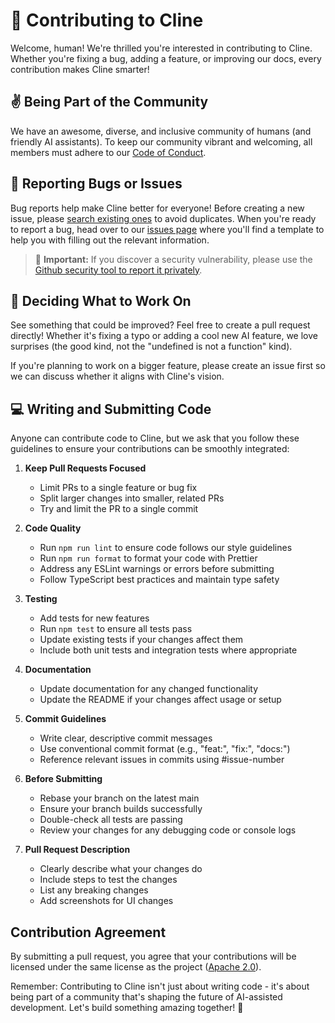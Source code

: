 # 🤖 Contributing to Cline

Welcome, human! We're thrilled you're interested in contributing to Cline. Whether you're fixing a bug, adding a feature, or improving our docs, every contribution makes Cline smarter!

## ✌️ Being Part of the Community

We have an awesome, diverse, and inclusive community of humans (and friendly AI assistants). To keep our community vibrant and welcoming, all members must adhere to our [Code of Conduct](CODE_OF_CONDUCT.md).

## 🐛 Reporting Bugs or Issues

Bug reports help make Cline better for everyone! Before creating a new issue, please [search existing ones](https://github.com/cline/cline/issues) to avoid duplicates. When you're ready to report a bug, head over to our [issues page](https://github.com/cline/cline/issues/new/choose) where you'll find a template to help you with filling out the relevant information.

<blockquote class='warning-note'>
     🔐 <b>Important:</b> If you discover a security vulnerability, please use the <a href="https://github.com/cline/cline/security/advisories/new">Github security tool to report it privately</a>.
</blockquote>

## 🎯 Deciding What to Work On

See something that could be improved? Feel free to create a pull request directly! Whether it's fixing a typo or adding a cool new AI feature, we love surprises (the good kind, not the "undefined is not a function" kind).

If you're planning to work on a bigger feature, please create an issue first so we can discuss whether it aligns with Cline's vision.

## 💻 Writing and Submitting Code

Anyone can contribute code to Cline, but we ask that you follow these guidelines to ensure your contributions can be smoothly integrated:

1. **Keep Pull Requests Focused**
   - Limit PRs to a single feature or bug fix
   - Split larger changes into smaller, related PRs
   - Try and limit the PR to a single commit

2. **Code Quality**
   - Run `npm run lint` to ensure code follows our style guidelines
   - Run `npm run format` to format your code with Prettier
   - Address any ESLint warnings or errors before submitting
   - Follow TypeScript best practices and maintain type safety

3. **Testing**
   - Add tests for new features
   - Run `npm test` to ensure all tests pass
   - Update existing tests if your changes affect them
   - Include both unit tests and integration tests where appropriate

4. **Documentation**
   - Update documentation for any changed functionality
   - Update the README if your changes affect usage or setup

5. **Commit Guidelines**
   - Write clear, descriptive commit messages
   - Use conventional commit format (e.g., "feat:", "fix:", "docs:")
   - Reference relevant issues in commits using #issue-number

6. **Before Submitting**
   - Rebase your branch on the latest main
   - Ensure your branch builds successfully
   - Double-check all tests are passing
   - Review your changes for any debugging code or console logs

7. **Pull Request Description**
   - Clearly describe what your changes do
   - Include steps to test the changes
   - List any breaking changes
   - Add screenshots for UI changes

## Contribution Agreement

By submitting a pull request, you agree that your contributions will be licensed under the same license as the project ([Apache 2.0](LICENSE)).

Remember: Contributing to Cline isn't just about writing code - it's about being part of a community that's shaping the future of AI-assisted development. Let's build something amazing together! 🚀

